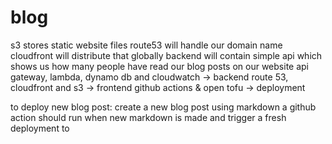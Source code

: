 # blog

s3 stores static website files
route53 will handle our domain name
cloudfront will distribute that globally
backend will contain simple api which shows us how many people have read our blog posts on our website
api gateway, lambda, dynamo db and cloudwatch -> backend
route 53, cloudfront and s3 -> frontend
github actions & open tofu -> deployment 


to deploy new blog post:
create a new blog post using markdown 
a github action should run when new markdown is made and trigger a fresh deployment to
